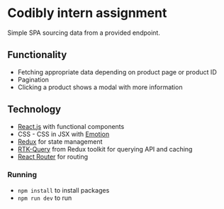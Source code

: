 # Codibly intern assignment

Simple SPA sourcing data from a provided endpoint.

## Functionality

- Fetching appropriate data depending on product page or product ID
- Pagination
- Clicking a product shows a modal with more information

## Technology

- [React.js](https://reactjs.org/) with functional components
- CSS - CSS in JSX with [Emotion](https://emotion.sh/)
- [Redux](https://react-redux.js.org/) for state management
- [RTK-Query](https://redux-toolkit.js.org/) from Redux toolkit for querying API and caching
- [React Router](https://reactrouter.com/) for routing

### Running 

- `npm install` to install packages
- `npm run dev` to run 
